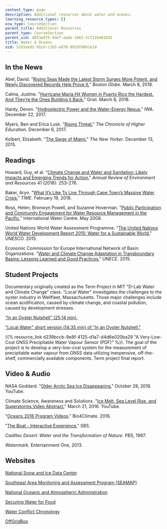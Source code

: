 ```yaml
---
content_type: page
description: Additional resources about water and oceans.
learning_resource_types: []
ocw_type: CourseSection
parent_title: Additional Resources
parent_type: CourseSection
parent_uid: 4853e875-4de7-aade-3465-5cf11b481635
title: Water & Oceans
uid: 52d1eed2-91cd-c1b5-e878-892dfd6b1e1d
---
```


In the News
-----------

Abel, David. "[Rising Seas Made the Latest Storm Surges More Potent, and Newly Discovered Records Help Prove It.](https://www3.bostonglobe.com/metro/2018/03/07/trove-documents-shows-historical-ferocity-recent-storms/keamav0oVsck3j78F0JOmO/story.html?arc404=true)" _Boston Globe_. March 8, 2018.

Calma, Justine. "[Hurricane Maria Hit Women in Puerto Rico the Hardest. And They’re the Ones Building it Back.](https://grist.org/article/hurricane-maria-hit-women-in-puerto-rico-the-hardest-and-theyre-the-ones-building-it-back/)" Grist. March 8, 2018.

Hardy, Devon. "[Hydroelectric Power and the Water-Energy Nexus.](http://iwa-network.org/hydroelectric-power-and-the-water-energy-nexus/)" IWA. December 22, 2017.

Myers, Ben and Erica Lusk. "[Rising Threat.](https://www.chronicle.com/interactives/rising-threat)" _The Chronicle of Higher Education_. December 6, 2017. 

Kolbert, Elizabeth. "[The Siege of Miami.](https://www.newyorker.com/magazine/2015/12/21/the-siege-of-miami)" _The New Yorker_. December 13, 2015.

Readings
--------

Howard, Guy, et al. "[Climate Change and Water and Sanitation: Likely Impacts and Emerging Trends for Action.](https://www.annualreviews.org/doi/10.1146/annurev-environ-110615-085856)" _Annual Review of Environment and Resources_ 41 (2016): 253–276.

Baker, Aryn. "[What It’s Like To Live Through Cape Town’s Massive Water Crisis.](https://time.com/cape-town-south-africa-water-crisis/)" _TIME_. February 19, 2018. 

Ross, Helen, Bronwyn Powell, and Suzanne Hoverman. "[Public Participation and Community Engagement for Water Resource Management in the Pacific.](http://watercentre.org/resources/australian-water-research-facility-awrf/)" International Water Centre. May 2008.

United Nations World Water Assessment Programme. "[The United Nations World Water Development Report 2015: Water for a Sustainable World.](http://www.unesco.org/new/en/natural-sciences/environment/water/wwap/wwdr/2015-water-for-a-sustainable-world/)" UNESCO. 2015.

Economic Commission for Europe International Network of Basin Organizations. "[Water and Climate Change Adaptation in Transboundary Basins: Lessons Learned and Good Practices.](http://www.unece.org/index.php?id=39417)" UNECE. 2015.

Student Projects
----------------

Documentary originally created as the Term Project in MIT "D-Lab Water and Climate Change" class. "Local Water" investigates the challenges to the oyster industry in Wellfleet, Massachusetts. Those major challenges include ocean acidification, caused by climate change, and coastal pollution, caused by development stresses.

["In an Oyster Nutshell" (25:14 min).](https://youtu.be/opmKChXiYyA)

["Local Water" short version (14:35 min) of "In an Oyster Nutshell."](https://youtu.be/4evJROh4wUk) 

{{% resource_link d239bccb-9e8f-4125-d1a7-d4d6e020ba29 "A Very-Low-Cost GNSS Precipitable Water Vapour Sensor (PDF)" %}}. The goal of the project is to develop a very-low-cost system for the measurement of precipitable water vapour from GNSS data utilizing inexpensive, off-the-shelf, commercially available components. Term project final report. 

Video & Audio
-------------

NASA Goddard. "[Older Arctic Sea Ice Disappearing.](https://youtu.be/Vj1G9gqhkYA)" October 28, 2016. YouTube.

Climate Science, Awareness and Solutions. "[Ice Melt, Sea Level Rise, and Superstorms Video Abstract.](https://www.youtube.com/watch?v=JP-cRqCQRc8)" March 21, 2016. YouTube.

"[Oceans 2016 Program Videos](https://bio4climate.org/conferences/oceans-2016-program/)." Bio4Climate. 2016.

"[The Boat - Interactive Experience.](http://www.sbs.com.au/theboat/)" SBS. 

_Cadillac Desert: Water and the Transformation of Nature._ PBS, 1997.

_Watermark_. Entertainment One, 2013.

Websites
--------

[National Snow and Ice Data Center](https://nsidc.org/)

[Southeast Area Monitoring and Assessment Program (SEAMAP)](https://www.gsmfc.org/seamap.php)

[National Oceanic and Atmospheric Administration](https://www.noaa.gov/)

[Securing Water for Food](https://securingwaterforfood.org/)

[Water Conflict Chronology](http://www.worldwater.org/conflict/list/)

[OffGridBox](https://www.offgridbox.com)